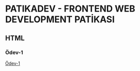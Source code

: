 # PATIKADEV - FRONTEND WEB DEVELOPMENT PATİKASI
## HTML 
### Ödev-1
[Ödev-1](https://github.com/celalgundogdu/patika-frontend/blob/main/HTML/Homework/Homework-1/index.html)
